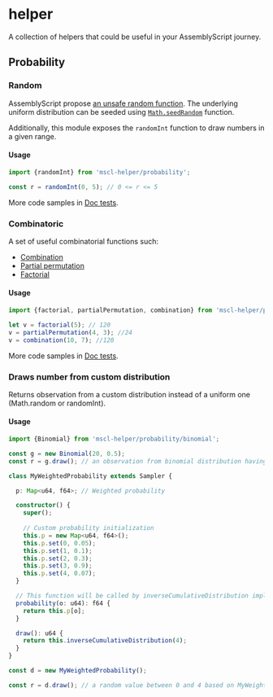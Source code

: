 # helper

A collection of helpers that could be useful in your AssemblyScript journey.

## Probability

### Random

AssemblyScript propose [an unsafe random function](https://www.assemblyscript.org/stdlib/math.html#functions). The underlying uniform distribution can be seeded using [`Math.seedRandom`](https://github.com/AssemblyScript/assemblyscript/issues/140#issuecomment-398380627) function.

Additionally, this module exposes the `randomInt` function to draw numbers in a given range.

#### Usage

```typescript
import {randomInt} from 'mscl-helper/probability';

const r = randomInt(0, 5); // 0 <= r <= 5
```

More code samples in [Doc tests](assembly/__tests__/random.spec.ts#L3).

### Combinatoric

A set of useful combinatorial functions such:

- [Combination](https://en.wikipedia.org/wiki/Combination)
- [Partial permutation](https://en.wikipedia.org/wiki/Partial_permutation)
- [Factorial](https://en.wikipedia.org/wiki/Factorial)

#### Usage

```typescript
import {factorial, partialPermutation, combination} from 'mscl-helper/probability/combinatoric'

let v = factorial(5); // 120
v = partialPermutation(4, 3); //24
v = combination(10, 7); //120
```

More code samples in [Doc tests](assembly/__tests__/combinatoric.spec.ts#L3).

### Draws number from custom distribution

Returns observation from a custom distribution instead of a uniform one (Math.random or randomInt).

#### Usage

```typescript
import {Binomial} from 'mscl-helper/probability/binomial';

const g = new Binomial(20, 0.5);
const r = g.draw(); // an observation from binomial distribution having 0.5 as the probability of successes in a sequence of 20 independent experiments.
```


```typescript
class MyWeightedProbability extends Sampler {

  p: Map<u64, f64>; // Weighted probability

  constructor() {
    super();
    
    // Custom probability initialization
    this.p = new Map<u64, f64>();
    this.p.set(0, 0.05);
    this.p.set(1, 0.1);
    this.p.set(2, 0.3);
    this.p.set(3, 0.9);
    this.p.set(4, 0.07);
  }

  // This function will be called by inverseCumulativeDistribution implemented in Sampler
  probability(o: u64): f64 {
    return this.p[o];
  }

  draw(): u64 {
    return this.inverseCumulativeDistribution(4);
  }
}

const d = new MyWeightedProbability();

const r = d.draw(); // a random value between 0 and 4 based on MyWeightedProbability.p probability.
```
